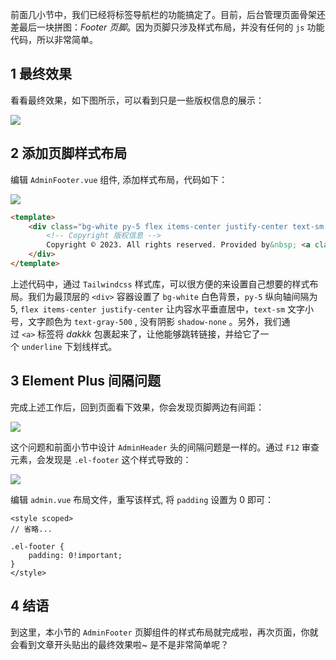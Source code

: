 前面几小节中，我们已经将标签导航栏的功能搞定了。目前，后台管理页面骨架还差最后一块拼图：_Footer 页脚_。因为页脚只涉及样式布局，并没有任何的 `js` 功能代码，所以非常简单。
## 1 最终效果

看看最终效果，如下图所示，可以看到只是一些版权信息的展示：

![](https://img.quanxiaoha.com/quanxiaoha/169467478468696)

## 2 添加页脚样式布局

编辑 `AdminFooter.vue` 组件, 添加样式布局，代码如下：

![](https://img.quanxiaoha.com/quanxiaoha/169465807609039)

```html
<template>
    <div class="bg-white py-5 flex items-center justify-center text-sm text-gray-500 shadow-none">
        <!-- Copyright 版权信息 -->
        Copyright © 2023. All rights reserved. Provided by&nbsp; <a class="underline" href="https://www.dakkk.top" target="_blank">dakkk</a>
    </div>
</template>
```

上述代码中，通过 `Tailwindcss` 样式库，可以很方便的来设置自己想要的样式布局。我们为最顶层的 `<div>` 容器设置了 `bg-white` 白色背景，`py-5` 纵向轴间隔为 5, `flex items-center justify-center` 让内容水平垂直居中，`text-sm` 文字小号，文字颜色为 `text-gray-500` , 没有阴影 `shadow-none` 。另外，我们通过 `<a>` 标签将 _dakkk_ 包裹起来了，让他能够跳转链接，并给它了一个 `underline` 下划线样式。

## 3 Element Plus 间隔问题

完成上述工作后，回到页面看下效果，你会发现页脚两边有间距：

![](https://img.quanxiaoha.com/quanxiaoha/169465857809629)

这个问题和前面小节中设计 `AdminHeader` 头的间隔问题是一样的。通过 `F12` 审查元素，会发现是 `.el-footer` 这个样式导致的：

![](https://img.quanxiaoha.com/quanxiaoha/169465882972932)

编辑 `admin.vue` 布局文件，重写该样式, 将 `padding` 设置为 0 即可：

```
<style scoped>
// 省略...

.el-footer {
    padding: 0!important;
}
</style>
```
## 4 结语

到这里，本小节的 `AdminFooter` 页脚组件的样式布局就完成啦，再次页面，你就会看到文章开头贴出的最终效果啦~ 是不是非常简单呢？